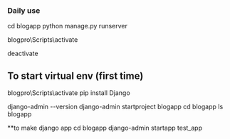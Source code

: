 ### Daily use

cd blogapp
python manage.py runserver

blogpro\Scripts\activate

deactivate

## To start virtual env (first time)

blogpro\Scripts\activate
pip install Django

django-admin --version
django-admin startproject blogapp
cd blogapp
ls blogapp

**to make django app
cd blogapp
django-admin startapp test_app
